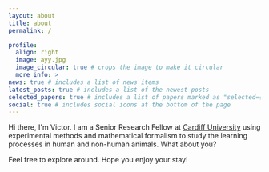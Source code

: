 ```yaml
---
layout: about
title: about
permalink: /

profile:
  align: right
  image: ayy.jpg
  image_circular: true # crops the image to make it circular
  more_info: >
news: true # includes a list of news items
latest_posts: true # includes a list of the newest posts
selected_papers: true # includes a list of papers marked as "selected={true}"
social: true # includes social icons at the bottom of the page
---
```


Hi there, I'm Victor. I am a Senior Research Fellow at <a href='https://www.cardiff.ac.uk/psychology'>Cardiff University</a> using experimental methods and mathematical formalism to study the learning processes in human and non-human animals. What about you?

Feel free to explore around. Hope you enjoy your stay!